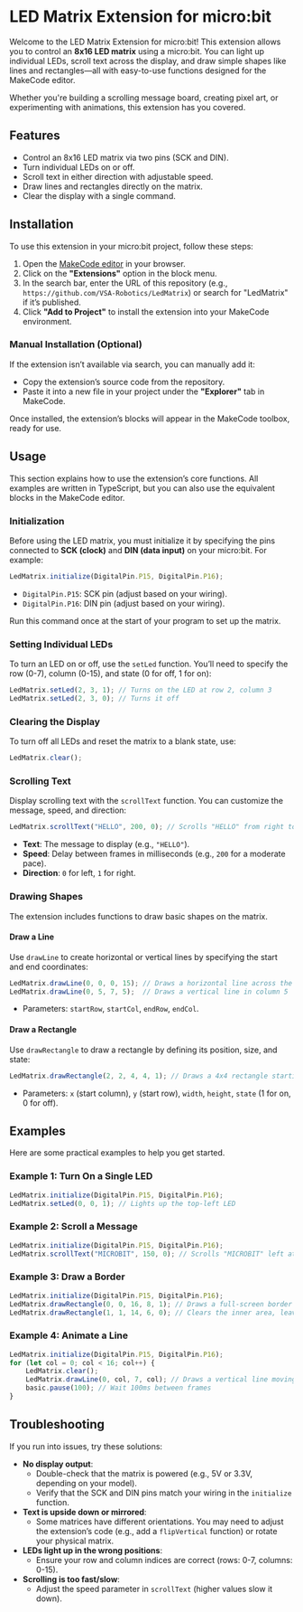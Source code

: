 # LED Matrix Extension for micro:bit

Welcome to the LED Matrix Extension for micro:bit! This extension allows you to control an **8x16 LED matrix** using a micro:bit. You can light up individual LEDs, scroll text across the display, and draw simple shapes like lines and rectangles—all with easy-to-use functions designed for the MakeCode editor.

Whether you're building a scrolling message board, creating pixel art, or experimenting with animations, this extension has you covered.

## Features
- Control an 8x16 LED matrix via two pins (SCK and DIN).
- Turn individual LEDs on or off.
- Scroll text in either direction with adjustable speed.
- Draw lines and rectangles directly on the matrix.
- Clear the display with a single command.

## Installation

To use this extension in your micro:bit project, follow these steps:

1. Open the [MakeCode editor](https://makecode.microbit.org/) in your browser.
2. Click on the **"Extensions"** option in the block menu.
3. In the search bar, enter the URL of this repository (e.g., `https://github.com/VSA-Robotics/LedMatrix`) or search for "LedMatrix" if it’s published.
4. Click **"Add to Project"** to install the extension into your MakeCode environment.

### Manual Installation (Optional)
If the extension isn’t available via search, you can manually add it:
- Copy the extension’s source code from the repository.
- Paste it into a new file in your project under the **"Explorer"** tab in MakeCode.

Once installed, the extension’s blocks will appear in the MakeCode toolbox, ready for use.

## Usage

This section explains how to use the extension’s core functions. All examples are written in TypeScript, but you can also use the equivalent blocks in the MakeCode editor.

### Initialization
Before using the LED matrix, you must initialize it by specifying the pins connected to **SCK (clock)** and **DIN (data input)** on your micro:bit. For example:

```typescript
LedMatrix.initialize(DigitalPin.P15, DigitalPin.P16);
```

- `DigitalPin.P15`: SCK pin (adjust based on your wiring).
- `DigitalPin.P16`: DIN pin (adjust based on your wiring).

Run this command once at the start of your program to set up the matrix.

### Setting Individual LEDs
To turn an LED on or off, use the `setLed` function. You’ll need to specify the row (0-7), column (0-15), and state (0 for off, 1 for on):

```typescript
LedMatrix.setLed(2, 3, 1); // Turns on the LED at row 2, column 3
LedMatrix.setLed(2, 3, 0); // Turns it off
```

### Clearing the Display
To turn off all LEDs and reset the matrix to a blank state, use:

```typescript
LedMatrix.clear();
```

### Scrolling Text
Display scrolling text with the `scrollText` function. You can customize the message, speed, and direction:

```typescript
LedMatrix.scrollText("HELLO", 200, 0); // Scrolls "HELLO" from right to left at 200ms per frame
```

- **Text**: The message to display (e.g., `"HELLO"`).
- **Speed**: Delay between frames in milliseconds (e.g., `200` for a moderate pace).
- **Direction**: `0` for left, `1` for right.

### Drawing Shapes
The extension includes functions to draw basic shapes on the matrix.

#### Draw a Line
Use `drawLine` to create horizontal or vertical lines by specifying the start and end coordinates:

```typescript
LedMatrix.drawLine(0, 0, 0, 15); // Draws a horizontal line across the top row
LedMatrix.drawLine(0, 5, 7, 5);  // Draws a vertical line in column 5
```

- Parameters: `startRow`, `startCol`, `endRow`, `endCol`.

#### Draw a Rectangle
Use `drawRectangle` to draw a rectangle by defining its position, size, and state:

```typescript
LedMatrix.drawRectangle(2, 2, 4, 4, 1); // Draws a 4x4 rectangle starting at column 2, row 2
```

- Parameters: `x` (start column), `y` (start row), `width`, `height`, `state` (1 for on, 0 for off).

## Examples

Here are some practical examples to help you get started.

### Example 1: Turn On a Single LED
```typescript
LedMatrix.initialize(DigitalPin.P15, DigitalPin.P16);
LedMatrix.setLed(0, 0, 1); // Lights up the top-left LED
```

### Example 2: Scroll a Message
```typescript
LedMatrix.initialize(DigitalPin.P15, DigitalPin.P16);
LedMatrix.scrollText("MICROBIT", 150, 0); // Scrolls "MICROBIT" left at 150ms per frame
```

### Example 3: Draw a Border
```typescript
LedMatrix.initialize(DigitalPin.P15, DigitalPin.P16);
LedMatrix.drawRectangle(0, 0, 16, 8, 1); // Draws a full-screen border (all LEDs on)
LedMatrix.drawRectangle(1, 1, 14, 6, 0); // Clears the inner area, leaving a border
```

### Example 4: Animate a Line
```typescript
LedMatrix.initialize(DigitalPin.P15, DigitalPin.P16);
for (let col = 0; col < 16; col++) {
    LedMatrix.clear();
    LedMatrix.drawLine(0, col, 7, col); // Draws a vertical line moving across the matrix
    basic.pause(100); // Wait 100ms between frames
}
```

## Troubleshooting

If you run into issues, try these solutions:

- **No display output**: 
  - Double-check that the matrix is powered (e.g., 5V or 3.3V, depending on your model).
  - Verify that the SCK and DIN pins match your wiring in the `initialize` function.
- **Text is upside down or mirrored**: 
  - Some matrices have different orientations. You may need to adjust the extension’s code (e.g., add a `flipVertical` function) or rotate your physical matrix.
- **LEDs light up in the wrong positions**: 
  - Ensure your row and column indices are correct (rows: 0-7, columns: 0-15).
- **Scrolling is too fast/slow**: 
  - Adjust the speed parameter in `scrollText` (higher values slow it down).
